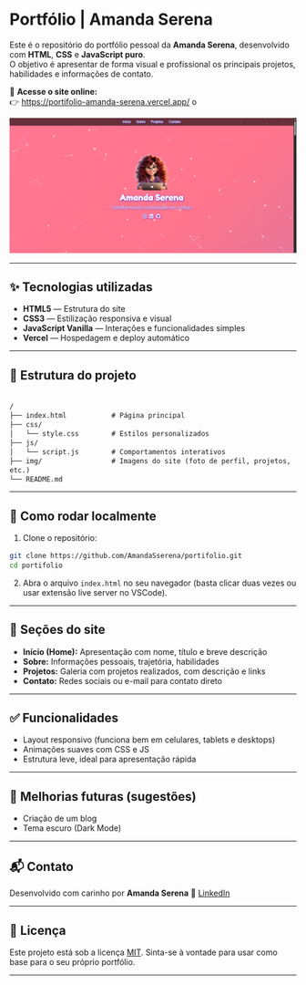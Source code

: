 # Portfólio | Amanda Serena

Este é o repositório do portfólio pessoal da **Amanda Serena**, desenvolvido com **HTML**, **CSS** e **JavaScript puro**.  
O objetivo é apresentar de forma visual e profissional os principais projetos, habilidades e informações de contato.

🔗 **Acesse o site online:**  
👉 https://portifolio-amanda-serena.vercel.app/
o

![Print do portfólio](https://github.com/AmandaSserena/portifolio/raw/main/assets/img/Print.png)


---

## ✨ Tecnologias utilizadas

- **HTML5** — Estrutura do site
- **CSS3** — Estilização responsiva e visual
- **JavaScript Vanilla** — Interações e funcionalidades simples
- **Vercel** — Hospedagem e deploy automático

---

## 📁 Estrutura do projeto

```

/
├── index.html           # Página principal
├── css/
│   └── style.css        # Estilos personalizados
├── js/
│   └── script.js        # Comportamentos interativos
├── img/                 # Imagens do site (foto de perfil, projetos, etc.)
└── README.md

````

---

## 🚀 Como rodar localmente

1. Clone o repositório:
```bash
git clone https://github.com/AmandaSserena/portifolio.git
cd portifolio
````

2. Abra o arquivo `index.html` no seu navegador (basta clicar duas vezes ou usar extensão live server no VSCode).

---

## 🧠 Seções do site

* **Início (Home):** Apresentação com nome, título e breve descrição
* **Sobre:** Informações pessoais, trajetória, habilidades
* **Projetos:** Galeria com projetos realizados, com descrição e links
* **Contato:** Redes sociais ou e-mail para contato direto

---

## ✅ Funcionalidades

* Layout responsivo (funciona bem em celulares, tablets e desktops)
* Animações suaves com CSS e JS
* Estrutura leve, ideal para apresentação rápida

---

## 📌 Melhorias futuras (sugestões)

* Criação de um blog
* Tema escuro (Dark Mode)



---

## 📬 Contato

Desenvolvido com carinho por **Amanda Serena**
🔗 [LinkedIn](https://www.linkedin.com/in/amanda-serena-53aa73264/)

---

## 🧾 Licença

Este projeto está sob a licença [MIT](LICENSE).
Sinta-se à vontade para usar como base para o seu próprio portfólio.

---




